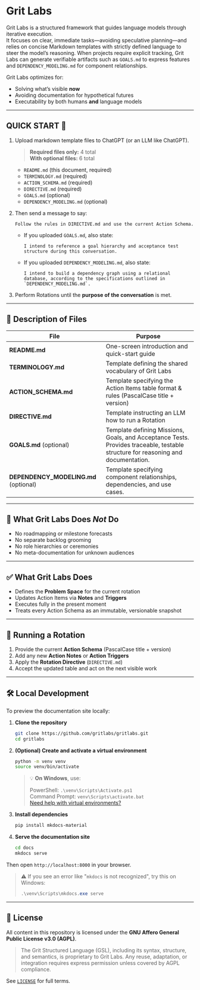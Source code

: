 # Grit Labs 

Grit Labs is a structured framework that guides language models through iterative execution.  
It focuses on clear, immediate tasks—avoiding speculative planning—and relies on concise Markdown templates with strictly defined language to steer the model’s reasoning. When projects require explicit tracking, Grit Labs can generate verifiable artifacts such as `GOALS.md` to express features and `DEPENDENCY_MODELING.md` for component relationships.


Grit Labs optimizes for:

* Solving what’s visible **now**  
* Avoiding documentation for hypothetical futures  
* Executability by both humans **and** language models  

---

## QUICK START 🚀

 

1. Upload markdown template files to ChatGPT (or an LLM like ChatGPT).

    > **Required files only:** 4 total  
    > **With optional files:** 6 total
        
    - `README.md` (this document, required)
    - `TERMINOLOGY.md` (required)
    - `ACTION_SCHEMA.md` (required)
    - `DIRECTIVE.md` (required)
    - `GOALS.md` (optional)
    - `DEPENDENCY_MODELING.md` (optional)
        
    
    
1. Then send a message to say:  
    
    ```
    Follow the rules in DIRECTIVE.md and use the current Action Schema.
    ```  
    
    - If you uploaded `GOALS.md`, also state:

        ``` 
        I intend to reference a goal hierarchy and acceptance test structure during this conversation.
        ```
    
    - If you uploaded `DEPENDENCY_MODELING.md`, also state:
    
        ``` 
        I intend to build a dependency graph using a relational database, according to the specifications outlined in `DEPENDENCY_MODELING.md`.
        ```
   
1. Perform Rotations until the **purpose of the conversation** is met.



---

## 🧱 Description of Files 



| File              | Purpose                                                                                 |
|-------------------|-----------------------------------------------------------------------------------------|
| **README.md**     | One-screen introduction and quick-start guide                                           |
| **TERMINOLOGY.md**| Template defining the shared vocabulary of Grit Labs                                                        |
| **ACTION_SCHEMA.md** | Template specifying the Action Items table format & rules (PascalCase title + version)        |
| **DIRECTIVE.md** | Template instructing an LLM how to run a Rotation                                                  |                                  |
| **GOALS.md** (optional)|  Template defining Missions, Goals, and Acceptance Tests. Provides traceable, testable structure for reasoning and documentation.|
| **DEPENDENCY_MODELING.md** (optional)| Template specifying component relationships, dependencies, and use cases. |


---

## 🚫 What Grit Labs Does *Not* Do

* No roadmapping or milestone forecasts  
* No separate backlog grooming  
* No role hierarchies or ceremonies  
* No meta-documentation for unknown audiences  

---

## ✅ What Grit Labs Does

* Defines the **Problem Space** for the current rotation  
* Updates Action Items via **Notes** and **Triggers**  
* Executes fully in the present moment  
* Treats every Action Schema as an immutable, versionable snapshot  

---

## 🔄 Running a Rotation

1. Provide the current **Action Schema** (PascalCase title + version)  
2. Add any new **Action Notes** or **Action Triggers**  
3. Apply the **Rotation Directive** (`DIRECTIVE.md`)  
4. Accept the updated table and act on the next visible work  

---



## 🛠 Local Development

To preview the documentation site locally:

1. **Clone the repository**
    
    ```bash
    git clone https://github.com/gritlabs/gritlabs.git
    cd gritlabs
    ```
    
1. **(Optional) Create and activate a virtual environment**
    
    ```bash
    python -m venv venv
    source venv/bin/activate
    ```
    
    > 💡 **On Windows**, use:
    > 
    > PowerShell: `.\venv\Scripts\Activate.ps1`  
    > Command Prompt: `venv\Scripts\activate.bat`  
    > [Need help with virtual environments?](https://docs.python.org/3/library/venv.html)
    
1. **Install dependencies**
    
    ```bash
    pip install mkdocs-material
    ```
    
1. **Serve the documentation site**
    
    ```bash
    cd docs
    mkdocs serve
    ```
    

Then open `http://localhost:8000` in your browser.

> ⚠️ If you see an error like "`mkdocs` is not recognized", try this on Windows:
> 
> ```powershell
> .\venv\Scripts\mkdocs.exe serve
> ```




---

## 🔐 License

All content in this repository is licensed under the **GNU Affero General Public License v3.0 (AGPL)**.

> The Grit Structured Language (GSL), including its syntax, structure, and semantics, is proprietary to Grit Labs. Any reuse, adaptation, or integration requires express permission unless covered by AGPL compliance.

See [`LICENSE`](https://github.com/gritlabs1/gritlabs/blob/main/LICENSE) for full terms.






